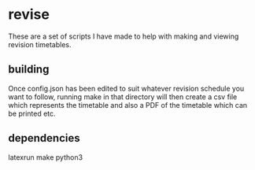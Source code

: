 # revise

These are a set of scripts I have made to help with making and viewing revision timetables.

## building

Once config.json has been edited to suit whatever revision schedule you want to follow, running
make in that directory will then create a csv file which represents the timetable and also
a PDF of the timetable which can be printed etc.

## dependencies

latexrun
make
python3

